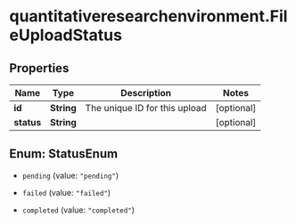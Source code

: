 # quantitativeresearchenvironment.FileUploadStatus

## Properties

Name | Type | Description | Notes
------------ | ------------- | ------------- | -------------
**id** | **String** | The unique ID for this upload | [optional] 
**status** | **String** |  | [optional] 



## Enum: StatusEnum


* `pending` (value: `"pending"`)

* `failed` (value: `"failed"`)

* `completed` (value: `"completed"`)




